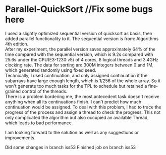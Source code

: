 # Parallel-QuickSort  //Fix some bugs here
I used a slightly optimized sequential version of quicksort as basis, then added parallel functionality to it. The sequential version is from: Algorithms 4th edition.<br/>
After my experiment, the parallel version saves approximately 64% of the time compared with the sequential version, which is 9.2s compared with 25.6s under the CPU(E3-1230 v5) of 4 cores, 8 logical threads and 3.4GHz clocking rate. The data for sorting are 300M integers between 0 and 1M, which generated randomly using fixed seed.<br/>
Technically, I used continuation, and only assigned continuation if the subarrays have large enough length, which is 1/256 of the whole array. So it won't generate too much tasks for the TPL to schedule but retained a fine-grained control of the threads.<br/>
There is a problem bordering me, the most antecedent task doesn't receive anything when all its continuations finish. I can't predict how much continuation would be assigned. To deal with this problem, I had to trace the progress of the process and assign a thread to check the progress. This not only complicated the algorithm but also occupied an available Thread, which leads to bad performance.<br/>

I am looking forward to the solution as well as any suggestions or improvements.

Did some changes in branch iss53
Finished job on branch iss53